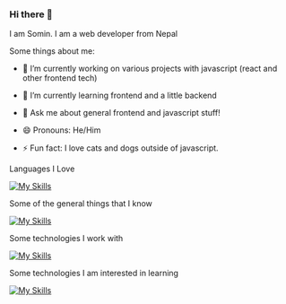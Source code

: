 ### Hi there 👋 


I am Somin. I am a web developer from Nepal

Some things about me:

- 🔭 I’m currently working on various projects with javascript (react and other frontend tech)

- 🌱 I’m currently learning frontend and a little backend

- 💬 Ask me about general frontend and javascript stuff!

- 😄 Pronouns: He/Him

- ⚡ Fun fact: I love cats and dogs outside of javascript.

Languages I Love

[![My Skills](https://skillicons.dev/icons?i=ts,js,c,python&theme=dark)](https://skillicons.dev)

Some of the general things that I know

[![My Skills](https://skillicons.dev/icons?i=html,css,git,github,vim,bash&theme=dark)](https://skillicons.dev)


Some technologies I work with

[![My Skills](https://skillicons.dev/icons?i=nodejs,react,nextjs,redux,express&theme=dark)](https://skillicons.dev)

Some technologies I am interested in learning

[![My Skills](https://skillicons.dev/icons?i=prisma,svelte,graphql,mongodb,postgres,electron,rust&theme=dark)](https://skillicons.dev)

